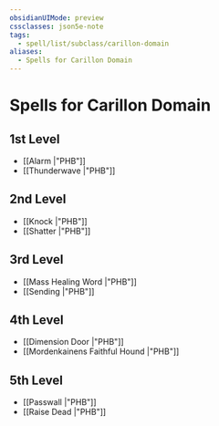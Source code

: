 ```yaml
---
obsidianUIMode: preview
cssclasses: json5e-note
tags:
  - spell/list/subclass/carillon-domain
aliases:
  - Spells for Carillon Domain
---
```

# Spells for Carillon Domain

## 1st Level

- [[Alarm \|"PHB"]] 
- [[Thunderwave \|"PHB"]] 

## 2nd Level

- [[Knock \|"PHB"]] 
- [[Shatter \|"PHB"]] 

## 3rd Level

- [[Mass Healing Word \|"PHB"]] 
- [[Sending \|"PHB"]] 

## 4th Level

- [[Dimension Door \|"PHB"]] 
- [[Mordenkainens Faithful Hound \|"PHB"]] 

## 5th Level

- [[Passwall \|"PHB"]] 
- [[Raise Dead \|"PHB"]]
